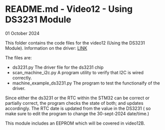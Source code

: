 # README.md - Video12 - Using DS3231 Module


01 October 2024

This folder contains the code files for the video12 (Using the DS3231 Module).
Information on the driver: 
[LINK](https://github.com/pangopi/micropython-DS3231-AT24C32)

The files are:
- ds3231.py                   The driver file for the ds3231 chip
- scan_machine_i2c.py         A program utility to verify that I2C is wired correctly.
- machine_example_ds3231.py   The program to test the functionaify of the driver.

Since either the ds3231 or the RTC within the STM32 can be correct or partially correct, the program checks the state of both; and updates accordingly.  The RTC date is updated from the value in the DS3231 ( so make sure to edit
the program to change the 30-sept-2024 date/time.)

This module includes an EEPROM which will be covered in video12B.


